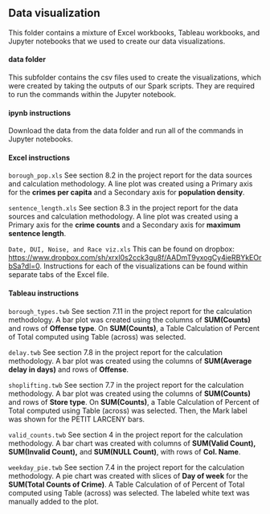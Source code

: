 ## Data visualization

This folder contains a mixture of Excel workbooks, Tableau workbooks, and Jupyter notebooks that we used to create our data visualizations.

#### data folder
This subfolder contains the csv files used to create the visualizations, which were created by taking the outputs of our Spark scripts. They are required to run the commands within the Jupyter notebook.

#### ipynb instructions
Download the data from the data folder and run all of the commands in Jupyter notebooks.

#### Excel instructions
`borough_pop.xls`
See section 8.2 in the project report for the data sources and calculation methodology. A line plot was created using a Primary axis for the **crimes per capita** and a Secondary axis for **population density**.

`sentence_length.xls`
See section 8.3 in the project report for the data sources and calculation methodology. A line plot was created using a Primary axis for the **crime counts** and a Secondary axis for **maximum sentence length**.

`Date, DUI, Noise, and Race viz.xls`
This can be found on dropbox: https://www.dropbox.com/sh/xrxl0s2cck3gu8f/AADmT9yxogCy4ieRBYkEOrbSa?dl=0. Instructions for each of the visualizations can be found within separate tabs of the Excel file.

#### Tableau instructions
`borough_types.twb`
See section 7.11 in the project report for the calculation methodology. A bar plot was created using the columns of **SUM(Counts)** and rows of **Offense type**.  On **SUM(Counts)**, a Table Calculation of Percent of Total computed using Table (across) was selected.

`delay.twb`
See section 7.8 in the project report for the calculation methodology. A bar plot was created using the columns of **SUM(Average delay in days)** and rows of **Offense**. 

`shoplifting.twb`
See section 7.7 in the project report for the calculation methodology. A bar plot was created using the columns of **SUM(Counts)** and rows of **Store type**. On **SUM(Counts)**, a Table Calculation of Percent of Total computed using Table (across) was selected. Then, the Mark label was shown for the PETIT LARCENY bars. 

`valid_counts.twb`
See section 4 in the project report for the calculation methodology. A bar chart was created with columns of **SUM(Valid Count), SUM(Invalid Count),** and **SUM(NULL Count)**, with rows of **Col. Name**.

`weekday_pie.twb`
See section 7.4 in the project report for the calculation methodology. A pie chart was created with slices of **Day of week** for the **SUM(Total Counts of Crime)**. A Table Calculation of of Percent of Total computed using Table (across) was selected. The labeled white text was manually added to the plot.
